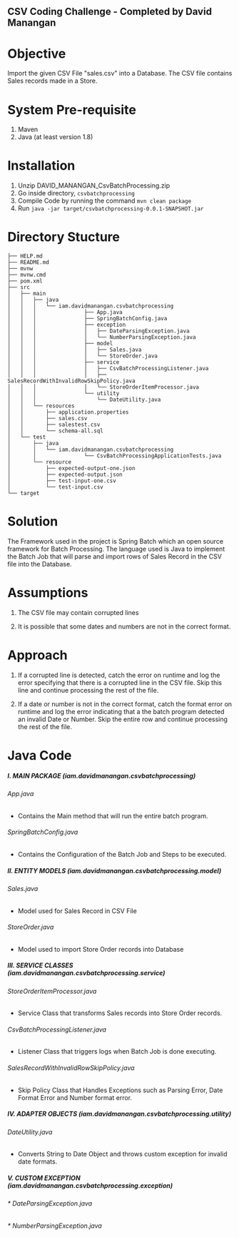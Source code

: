 ## CSV Coding Challenge - Completed by David Manangan

# Objective

Import the given CSV File "sales.csv" into a Database. The CSV file contains Sales records made in a Store.   


# System Pre-requisite
1. Maven 
2. Java (at least version 1.8)

# Installation

1. Unzip DAVID_MANANGAN_CsvBatchProcessing.zip
2. Go inside directory, `csvbatchprocessing`
3. Compile Code by running the command `mvn clean package`
4. Run `java -jar target/csvbatchprocessing-0.0.1-SNAPSHOT.jar`

# Directory Stucture

```
├── HELP.md
├── README.md
├── mvnw
├── mvnw.cmd
├── pom.xml
├── src
│   ├── main
│   │   ├── java
│   │   │   └── iam.davidmanangan.csvbatchprocessing
│   │   │               ├── App.java
│   │   │               ├── SpringBatchConfig.java
│   │   │               ├── exception
│   │   │               │   ├── DateParsingException.java
│   │   │               │   └── NumberParsingException.java
│   │   │               ├── model
│   │   │               │   ├── Sales.java
│   │   │               │   └── StoreOrder.java
│   │   │               ├── service
│   │   │               │   ├── CsvBatchProcessingListener.java
│   │   │               │   ├── SalesRecordWithInvalidRowSkipPolicy.java
│   │   │               │   └── StoreOrderItemProcessor.java
│   │   │               └── utility
│   │   │                   └── DateUtility.java
│   │   └── resources
│   │       ├── application.properties
│   │       ├── sales.csv
│   │       ├── salestest.csv
│   │       └── schema-all.sql
│   └── test
│       ├── java
│       │   └── iam.davidmanangan.csvbatchprocessing
│       │               └── CsvBatchProcessingApplicationTests.java
│       └── resource
│           ├── expected-output-one.json
│           ├── expected-output.json
│           ├── test-input-one.csv
│           └── test-input.csv
└── target
```
 

# Solution
 
The Framework used in the project is Spring Batch which an open source framework for Batch Processing. The language used is Java to implement the Batch Job that will parse and import rows of Sales Record in the CSV file into the Database.


# Assumptions

1. The CSV file may contain corrupted lines

2. It is possible that some dates and numbers are not in the correct format.

# Approach

1. If a corrupted line is detected, catch the error on runtime and log the error specifying that there is a corrupted line in the CSV file. Skip this line and continue processing the rest of the file.

2. If a date or number is not in the correct format, catch the format error on runtime and log the error indicating that a the batch program detected an invalid Date or Number. Skip the entire row and continue processing the rest of the file.

  
# Java Code

##### I. MAIN PACKAGE (iam.davidmanangan.csvbatchprocessing)  

###### App.java  
- Contains the Main method that will run the entire batch program.

###### SpringBatchConfig.java 
- Contains the Configuration of the Batch Job and Steps to be executed.


##### II. ENTITY MODELS (iam.davidmanangan.csvbatchprocessing.model)

###### Sales.java
- Model used for Sales Record in CSV File

###### StoreOrder.java
- Model used to import Store Order records into Database

 
##### III. SERVICE CLASSES (iam.davidmanangan.csvbatchprocessing.service)

###### StoreOrderItemProcessor.java
- Service Class that transforms Sales records into Store Order records. 

###### CsvBatchProcessingListener.java 
- Listener Class that triggers logs when Batch Job is done executing.

###### SalesRecordWithInvalidRowSkipPolicy.java
- Skip Policy Class that Handles Exceptions such as Parsing Error, Date Format Error and Number format error.

##### IV. ADAPTER OBJECTS (iam.davidmanangan.csvbatchprocessing.utility)
###### DateUtility.java
- Converts String to Date Object and throws custom exception for invalid date formats. 

##### V. CUSTOM EXCEPTION (iam.davidmanangan.csvbatchprocessing.exception)
###### * DateParsingException.java
###### * NumberParsingException.java



